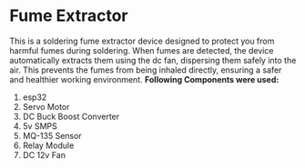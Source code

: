 # Fume Extractor
This is a soldering fume extractor device designed to protect you from harmful fumes during soldering. When fumes are detected, the device automatically extracts them using the dc fan, dispersing them safely into the air. This prevents the fumes from being inhaled directly, ensuring a safer and healthier working environment.
**Following Components were used:**
1. esp32
2. Servo Motor
3. DC Buck Boost Converter 
4. 5v SMPS
5. MQ-135 Sensor
6. Relay Module
7. DC 12v Fan
